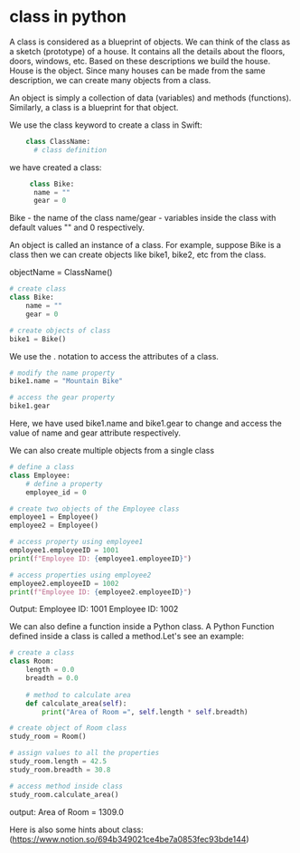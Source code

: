 # class in python

A class is considered as a blueprint of objects. We can think of the class as a sketch (prototype) of a house. It contains all the details about the floors, doors, windows, etc. Based on these descriptions we build the house. House is the object.
Since many houses can be made from the same description, we can create many objects from a class.


An object is simply a collection of data (variables) and methods (functions). Similarly, a class is a blueprint for that object.


We use the class keyword to create a class in Swift:

```python
    class ClassName:
      # class definition
```


we have created a class:

```python
     class Bike:
      name = ""
      gear = 0
```
Bike - the name of the class
name/gear - variables inside the class with default values "" and 0 respectively.


An object is called an instance of a class. For example, suppose Bike is a class then we can create objects like bike1, bike2, etc from the class.

objectName = ClassName()

```python 
# create class
class Bike:
    name = ""
    gear = 0

# create objects of class
bike1 = Bike()
```


We use the . notation to access the attributes of a class.

```python 
# modify the name property
bike1.name = "Mountain Bike"

# access the gear property
bike1.gear
```
Here, we have used bike1.name and bike1.gear to change and access the value of name and gear attribute respectively.



We can also create multiple objects from a single class

```python 
# define a class
class Employee:
    # define a property
    employee_id = 0

# create two objects of the Employee class
employee1 = Employee()
employee2 = Employee()

# access property using employee1
employee1.employeeID = 1001
print(f"Employee ID: {employee1.employeeID}")

# access properties using employee2
employee2.employeeID = 1002
print(f"Employee ID: {employee2.employeeID}")
```
Output:
Employee ID: 1001
Employee ID: 1002



We can also define a function inside a Python class. A Python Function defined inside a class is called a method.Let's see an example:

```python
# create a class
class Room:
    length = 0.0
    breadth = 0.0
    
    # method to calculate area
    def calculate_area(self):
        print("Area of Room =", self.length * self.breadth)

# create object of Room class
study_room = Room()

# assign values to all the properties 
study_room.length = 42.5
study_room.breadth = 30.8

# access method inside class
study_room.calculate_area()
```
output: Area of Room = 1309.0

Here is also some hints about class:
(https://www.notion.so/694b349021ce4be7a0853fec93bde144)





















